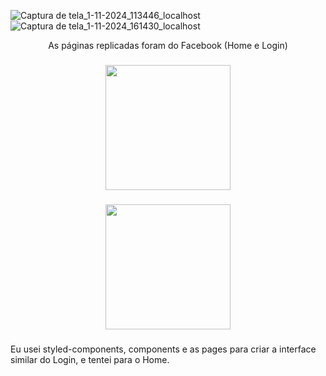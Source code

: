 ![Captura de tela_1-11-2024_113446_localhost](https://github.com/user-attachments/assets/69e6d040-0530-4a36-adf2-5f84663618de)
![Captura de tela_1-11-2024_161430_localhost](https://github.com/user-attachments/assets/a0b87b69-a918-491b-aac3-6c9b39264969)


<p align="center">As páginas replicadas foram do Facebook (Home e Login)</p>

###

<div align="center">
  <img height="200" src="https://encrypted-tbn0.gstatic.com/images?q=tbn:ANd9GcSJfXFKKblI4CL-R-4tdqc5l0kFrJIcakg6Ow&s"  />
</div>

###

<div align="center">
  <img height="200" src="https://i.ytimg.com/vi/sYWHmphmEio/maxresdefault.jpg"  />
</div>

###

<p align="left">Eu usei styled-components, components e as pages para criar a interface similar do Login, e tentei para o Home.</p>

###

<br clear="both">

###
